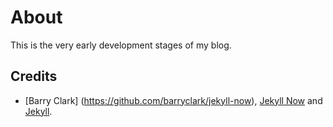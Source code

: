 # About
This is the very early development stages of my blog.

## Credits
- [Barry Clark] (https://github.com/barryclark/jekyll-now), [Jekyll Now](http://www.jekyllnow.com/) and  [Jekyll](https://github.com/jekyll/jekyll).
